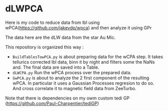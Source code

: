 # dLWPCA

Here is my code to reduce data from lbl using wPCA(https://github.com/jakevdp/wpca) and then analyze it using GPr

The data here are the dLW data from the star Au Mic. 

This repository is organized this way : 

  - `BuildTablesTowPCA.py` is about preparing data for the wCPA step. It takes tellurics corrected lbl data, binn it by night and filters some the NaNs and. The final data are saved into a Table.
  - `dLWCPA.py` Run the wPCA process over the prepared data.
  - `GwPCA.py` is about to analyze the 2 first component of the resulting wPCA. In particular it uses a Gaussian Processes regresion to do so. And cross correlate it to magnetic field data from ZeeTurbo. 


Note that there is dependencies on my owm custom tedi GP (https://github.com/Paul-Charpentier/tediGP)
